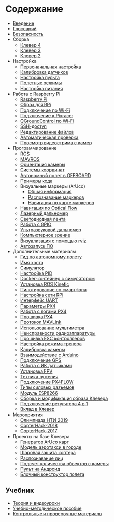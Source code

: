 # Содержание

* [Введение](README.md)
* [Глоссарий](gloss.md)
* [Безопасность](safety.md)
* Сборка
  * [Клевер 4](assemble_4.md)
  * [Клевер 3](assemble_3.md)
  * [Клевер 2](assemble_2.md)
* Настройка
  * [Первоначальная настройка](setup.md)
  * [Калибровка датчиков](calibration.md)
  * [Настройка пульта](radio.md)
  * [Полетные режимы](modes.md)
  * [Настройка питания](power.md)
* Работа с Raspberry Pi
  * [Raspberry Pi](raspberry.md)
  * [Образ для RPi](image.md)
  * [Подключение по Wi-Fi](wifi.md)
  * [Подключение к Pixracer](connection.md)
  * [QGroundControl по Wi-Fi](gcs_bridge.md)
  * [SSH-доступ](ssh.md)
  * [Редактирование файлов](editing.md)
  * [Автоматическая проверка](selfcheck.md)
  * [Просмотр видеострима с камер](web_video_server.md)
* Программирование
  * [ROS](ros.md)
  * [MAVROS](mavros.md)
  * [Ориентация камеры](camera_frame.md)
  * [Системы координат](frames.md)
  * [Автономный полет в OFFBOARD](simple_offboard.md)
  * [Примеры кода](snippets.md)
  * Визуальные маркеры (ArUco)
    * [Общая информация](aruco.md)
    * [Распознавание маркеров](aruco_marker.md)
    * [Навигация по карте маркеров](aruco_map.md)
  * [Навигация по Optical Flow](optical_flow.md)
  * [Лазерный дальномер](laser.md)
  * [Светодиодная лента](leds.md)
  * [Работа с GPIO](gpio.md)
  * [Ультразвуковой дальномер](sonar.md)
  * [Компьютерное зрение](camera.md)
  * [Визуализация с помощью rviz](rviz.md)
  * [Автозапуск ПО](autolaunch.md)
* Дополнительные материалы
  * [Гид по автономному полету](auto_setup.md)
  * [Имя хоста](hostname.md)
  * [Симулятор](sitl.md)
  * [Настройка PID](pid_tuning.md)
  * [Docker-контейнер с симулятором](sitl_docker.md)
  * [Установка ROS Kinetic](ros-install.md)
  * [Пилотирование со смартфона](rc.md)
  * [Настройка сети RPi](network.md)
  * [Интерфейс UART](uart.md)
  * [Параметры PX4](px4_parameters.md)
  * [Работа с логами PX4](flight_logs.md)
  * [Прошивка PX4](firmware.md)
  * [Протокол MAVLink](mavlink.md)
  * [Использование мультиметра](test_connection.md)
  * [Неисправности радиоаппаратуры](radioerrors.md)
  * [Прошивка ESC контроллеров](esc_firmware.md)
  * [Настройка режима тренера](trainer_mode.md)
  * [Калибровка камеры](camera_calibration.md)
  * [Взаимодействие с Arduino](arduino.md)
  * [Подключение GPS](gps.md)
  * [Работа с ИК датчиками](ir_sensors.md)
  * [Установка FPV](fpv.md)
  * [Техника лужения](tinning.md)
  * [Подключение PX4FLOW](px4flow.md)
  * [Типы силовых разъемов](connectortypes.md)
  * [Модуль ESP8266](esp8266_bridge.md)
  * [Сборка и модификация образа Клевера](image_building.md)
  * [Подключение регулятора 4 в 1](4in1.md)
  * [Вклад в Клевер](contributing.md)
* Мероприятия
  * [Олимпиада НТИ 2019](nti2019.md)
  * [CopterHack-2018](copterhack2018.md)
  * [CopterHack-2017](copterhack2017.md)
* Проекты на базе Клевера
  * [Генератор ArUco карт](arucogenmap.md)
  * [Модель аэротакси в городе](bigchallenges.md)
  * [Шаровая защита коптера](shield.md)
  * [Распознавание лиц](face_recognition.md)
  * [Подсчет количества объектов c камеры](object_counting.md)
  * [Пульт на Андроид](android.md)
  * [Блочный конструктор полета](clever_blocks.md)

## Учебник

* [Теория и видеоуроки](lessons.md)
* [Учебно-методическое пособие](metod.md)
* [Контрольные и проверочные материалы](tests.md)
